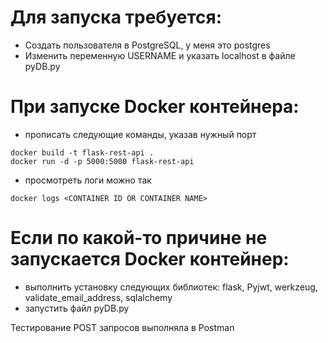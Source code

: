 
# Для запуска требуется:
- Создать пользователя в PostgreSQL, у меня это postgres
- Изменить переменную USERNAME и указать localhost в файле pyDB.py

# При запуске Docker контейнера:
- прописать следующие команды, указав нужный порт
```
docker build -t flask-rest-api .
docker run -d -p 5000:5000 flask-rest-api
```
- просмотреть логи можно так
```
docker logs <CONTAINER ID OR CONTAINER NAME>
```
# Если по какой-то причине не запускается Docker контейнер:
- выполнить установку следующих библиотек: flask, Pyjwt, werkzeug, validate_email_address, sqlalchemy
- запустить файл pyDB.py

Тестирование POST запросов выполняла в Postman

  
